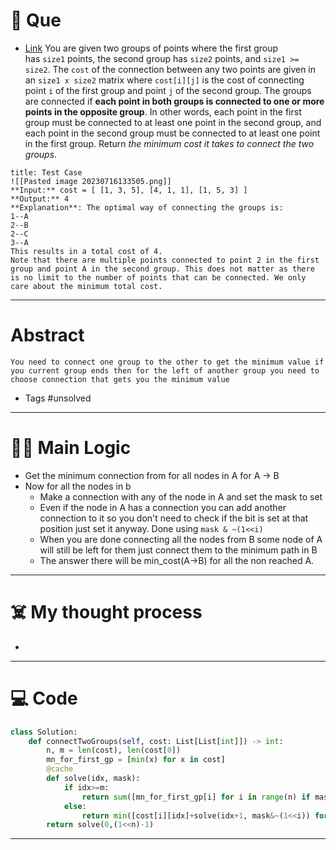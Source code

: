 # 🧩 Que
- [Link](https://leetcode.com/problems/minimum-cost-to-connect-two-groups-of-points/)
You are given two groups of points where the first group has `size1` points, the second group has `size2` points, and `size1 >= size2`.
The `cost` of the connection between any two points are given in an `size1 x size2` matrix where `cost[i][j]` is the cost of connecting point `i` of the first group and point `j` of the second group. The groups are connected if **each point in both groups is connected to one or more points in the opposite group**. In other words, each point in the first group must be connected to at least one point in the second group, and each point in the second group must be connected to at least one point in the first group.
Return _the minimum cost it takes to connect the two groups_.
```ad-question
title: Test Case
![[Pasted image 20230716133505.png]]
**Input:** cost = [ [1, 3, 5], [4, 1, 1], [1, 5, 3] ]
**Output:** 4
**Explanation**: The optimal way of connecting the groups is:
1--A
2--B
2--C
3--A
This results in a total cost of 4.
Note that there are multiple points connected to point 2 in the first group and point A in the second group. This does not matter as there is no limit to the number of points that can be connected. We only care about the minimum total cost.
```

---
# Abstract
```ad-abstract
You need to connect one group to the other to get the minimum value if you current group ends then for the left of another group you need to choose connection that gets you the minimum value
```

- Tags #unsolved 
--- 
# 🕵️‍♂️ Main Logic
- Get the minimum connection from for all nodes in A for A -> B
- Now for all the nodes in b
	- Make a connection with any of the node in A and set the mask to set
	- Even if the node in A has a connection you can add another connection to it so you don't need to check if the bit is set at that position just set it anyway. Done using `mask & ~(1<<i)`
	- When you are done connecting all the nodes from B some node of A will still be left for them just connect them to the minimum path in B
	- The answer there will be min_cost(A->B) for all the non reached A.

---
# ☠️ My thought process
- 
---

# 💻 Code
```python
class Solution:
    def connectTwoGroups(self, cost: List[List[int]]) -> int:
        n, m = len(cost), len(cost[0])
        mn_for_first_gp = [min(x) for x in cost]
        @cache
        def solve(idx, mask):
            if idx>=m:
                return sum([mn_for_first_gp[i] for i in range(n) if mask&(1<<i)!=0]) if mask else 0
            else:
                return min([cost[i][idx]+solve(idx+1, mask&~(1<<i)) for i in range(n)])
        return solve(0,(1<<n)-1)
```
---
